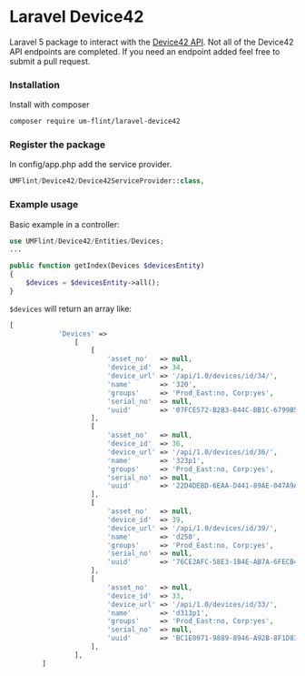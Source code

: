 Laravel Device42
============
Laravel 5 package to interact with the [Device42 API](http://api.device42.com/). Not all of the Device42 API endpoints are completed. If you need an endpoint added feel free to submit a pull request.
 
### Installation
Install with composer
 ```bash
 composer require um-flint/laravel-device42
 ```
 
### Register the package
In config/app.php add the service provider.
 
```php
UMFlint/Device42/Device42ServiceProvider::class,
```

### Example usage
Basic example in a controller:
```php
use UMFlint/Device42/Entities/Devices;
...

public function getIndex(Devices $devicesEntity)
{
    $devices = $devicesEntity->all();
}
```
`$devices` will return an array like:
```php
[
            'Devices' =>
                [
                    [
                        'asset_no'   => null,
                        'device_id'  => 34,
                        'device_url' => '/api/1.0/devices/id/34/',
                        'name'       => '320',
                        'groups'     => 'Prod_East:no, Corp:yes',
                        'serial_no'  => null,
                        'uuid'       => '07FCE572-B2B3-B44C-BB1C-6799B509CC31',
                    ],
                    [
                        'asset_no'   => null,
                        'device_id'  => 36,
                        'device_url' => '/api/1.0/devices/id/36/',
                        'name'       => '323p1',
                        'groups'     => 'Prod_East:no, Corp:yes',
                        'serial_no'  => null,
                        'uuid'       => '22D4DEBD-6EAA-D441-89AE-047A9A60E9FB',
                    ],
                    [
                        'asset_no'   => null,
                        'device_id'  => 39,
                        'device_url' => '/api/1.0/devices/id/39/',
                        'name'       => 'd250',
                        'groups'     => 'Prod_East:no, Corp:yes',
                        'serial_no'  => null,
                        'uuid'       => '76CE2AFC-58E3-1B4E-AB7A-6FECB480154B',
                    ],
                    [
                        'asset_no'   => null,
                        'device_id'  => 33,
                        'device_url' => '/api/1.0/devices/id/33/',
                        'name'       => 'd313p1',
                        'groups'     => 'Prod_East:no, Corp:yes',
                        'serial_no'  => null,
                        'uuid'       => 'BC1E0971-9889-8946-A92B-8F1D830C1AF2',
                    ],
                ],
        ]
```